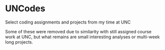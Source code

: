 # UNCodes
Select coding assignments and projects from my time at UNC

Some of these were removed due to similarity with still assigned course work at UNC, but what remains are small interesting analyses or multi-week long projects.
